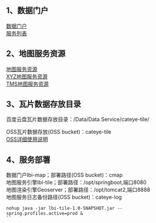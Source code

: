 ## 1、数据门户
[数据门户](http://cmap.oss-cn-beijing.aliyuncs.com/)    
[服务列表](http://cmap.oss-cn-beijing.aliyuncs.com/directory.html)  

## 2、地图服务资源  
[地图服务资源](http://39.107.104.63:8080/)    
[XYZ地图服务资源](http://39.107.104.63:8080/xyz/1.0.0/)   
[TMS地图服务资源](http://39.107.104.63:8080/tms/1.0.0/)   


## 3、瓦片数据存放目录 
百度云盘瓦片数据存放目录：/Data/Data Service/cateye-tile/     

OSS瓦片数据存放(OSS bucket)：cateye-tile     
[OSS详细使用说明](/dataOps/oss_guide.md)  

## 4、服务部署
数据门户lbi-map；部署路径(OSS bucket)：cmap   
地图服务引擎lbi-tile；部署路径：/opt/springboot,端口8080   
地图渲染引擎Geoserver；部署路径：/opt/tomcat2,端口8888   
地图服务日志备份路径(OSS bucket)：cateye-log

```
nohup java -jar lbi-tile-1.0-SNAPSHOT.jar --spring.profiles.active=prod &
``